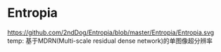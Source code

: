 # Entropia
https://github.com/2ndDog/Entropia/blob/master/Entropia/Entropia.svg
temp: 基于MDRN(Multi-scale residual dense network)的单图像超分辨率
